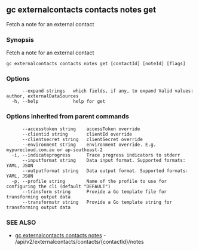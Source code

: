 ## gc externalcontacts contacts notes get

Fetch a note for an external contact

### Synopsis

Fetch a note for an external contact

```
gc externalcontacts contacts notes get [contactId] [noteId] [flags]
```

### Options

```
      --expand strings   which fields, if any, to expand Valid values: author, externalDataSources
  -h, --help             help for get
```

### Options inherited from parent commands

```
      --accesstoken string    accessToken override
      --clientid string       clientId override
      --clientsecret string   clientSecret override
      --environment string    environment override. E.g. mypurecloud.com.au or ap-southeast-2
  -i, --indicateprogress      Trace progress indicators to stderr
      --inputformat string    Data input format. Supported formats: YAML, JSON
      --outputformat string   Data output format. Supported formats: YAML, JSON
  -p, --profile string        Name of the profile to use for configuring the cli (default "DEFAULT")
      --transform string      Provide a Go template file for transforming output data
      --transformstr string   Provide a Go template string for transforming output data
```

### SEE ALSO

* [gc externalcontacts contacts notes](gc_externalcontacts_contacts_notes.html)	 - /api/v2/externalcontacts/contacts/{contactId}/notes


